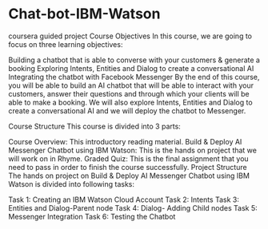 # Chat-bot-IBM-Watson
coursera guided project
Course Objectives
In this course, we are going to focus on three learning objectives:

Building a chatbot that is able to converse with your customers &  generate a booking 
Exploring Intents, Entities and Dialog to create a conversational AI
Integrating the chatbot with Facebook Messenger 
By the end of this course, you will be able to build an AI chatbot that will be able to interact with your customers, answer their questions and through which your clients will be able to make a booking. We will also explore Intents, Entities and Dialog to create a conversational AI and we will deploy the chatbot to Messenger.

Course Structure
This course is divided into 3 parts:

Course Overview: This introductory reading material.
Build & Deploy AI Messenger Chatbot using IBM Watson: This is the hands on project that we will work on in Rhyme.
Graded Quiz: This is the final assignment that you need to pass in order to finish the course successfully.
Project Structure
The hands on project on Build & Deploy AI Messenger Chatbot using IBM Watson is divided into following tasks:

Task 1: Creating an IBM Watson Cloud Account
Task 2: Intents
Task 3: Entities and Dialog-Parent node
Task 4: Dialog- Adding Child nodes
Task 5: Messenger Integration
Task 6: Testing the Chatbot
